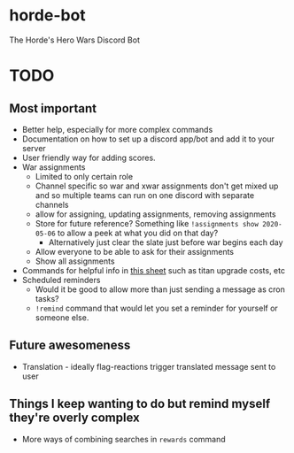 # horde-bot
The Horde's Hero Wars Discord Bot


# TODO
## Most important
* Better help, especially for more complex commands
* Documentation on how to set up a discord app/bot and add it to your server
* User friendly way for adding scores.
* War assignments
    * Limited to only certain role
    * Channel specific so war and xwar assignments don't get mixed up and so multiple teams can run on one discord with separate channels
    * allow for assigning, updating assignments, removing assignments
    * Store for future reference? Something like `!assignments show 2020-05-06` to allow a peek at what you did on that day?
        * Alternatively just clear the slate just before war begins each day
    * Allow everyone to be able to ask for their assignments
    * Show all assignments
* Commands for helpful info in [this sheet](https://docs.google.com/spreadsheets/d/1yKuUZNk8SpnZ4dMhoDKz8r6OjXDAvD-3y17yyNP39_g/edit#gid=1154313169) such as titan upgrade costs, etc
* Scheduled reminders
    * Would it be good to allow more than just sending a message as cron tasks?  
    * `!remind` command that would let you set a reminder for yourself or someone else.

## Future awesomeness
* Translation - ideally flag-reactions trigger translated message sent to user

## Things I keep wanting to do but remind myself they're overly complex
* More ways of combining searches in `rewards` command
